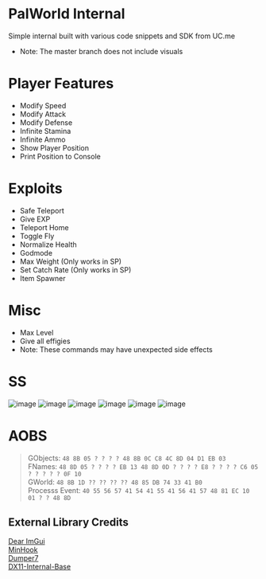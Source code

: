 # PalWorld Internal
Simple internal built with various code snippets and SDK from UC.me
- Note: The master branch does not include visuals

# Player Features
- Modify Speed
- Modify Attack
- Modify Defense
- Infinite Stamina
- Infinite Ammo
- Show Player Position
- Print Position to Console

# Exploits
- Safe Teleport
- Give EXP
- Teleport Home
- Toggle Fly
- Normalize Health
- Godmode
- Max Weight (Only works in SP)
- Set Catch Rate (Only works in SP)
- Item Spawner

# Misc
- Max Level
- Give all effigies
- Note: These commands may have unexpected side effects

# SS
![image](https://github.com/NuLLxD/Pal-NetCrack-NuLL/assets/965358/1aa968ad-7975-450e-9da5-b3de34c27eef)
![image](https://github.com/NuLLxD/Pal-NetCrack-NuLL/assets/965358/f588bf6e-527b-449e-a94a-fb2d23e3da61)
![image](https://github.com/NuLLxD/Pal-NetCrack-NuLL/assets/965358/3f924e0d-5fbd-47d4-8ae5-2664602c2c98)
![image](https://github.com/NuLLxD/Pal-NetCrack-NuLL/assets/965358/0ba30ad0-d7a8-4c98-9f6f-056bb701da58)
![image](https://github.com/NuLLxD/Pal-NetCrack-NuLL/assets/965358/200ff735-a7bf-4ba3-b988-75ed9f130019)
![image](https://github.com/NuLLxD/Pal-NetCrack-NuLL/assets/965358/6ef335a9-578a-4fe4-b000-9322570cae14)

# AOBS
> GObjects: `48 8B 05 ? ? ? ? 48 8B 0C C8 4C 8D 04 D1 EB 03`  
> FNames: `48 8D 05 ? ? ? ? EB 13 48 8D 0D ? ? ? ? E8 ? ? ? ? C6 05 ? ? ? ? ? 0F 10`  
> GWorld: `48 8B 1D ?? ?? ?? ?? 48 85 DB 74 33 41 B0`  
> Processs Event: `40 55 56 57 41 54 41 55 41 56 41 57 48 81 EC 10 01 ? ? 48 8D`

## External Library Credits
[Dear ImGui](https://github.com/ocornut/imgui)  
[MinHook](https://github.com/TsudaKageyu/minhook)  
[Dumper7](https://github.com/Encryqed/Dumper-7)  
[DX11-Internal-Base](https://github.com/NightFyre/DX11-ImGui-Internal-Hook)  
